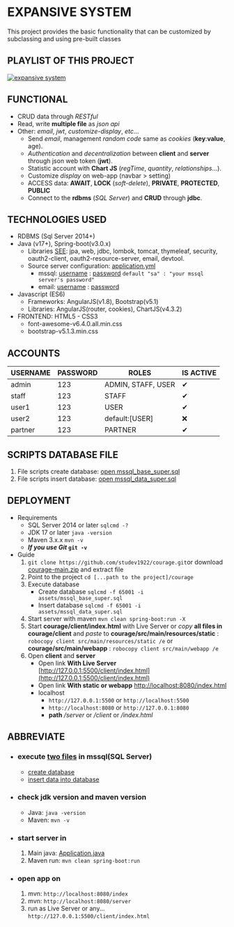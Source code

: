 # EXPANSIVE SYSTEM
This project provides the basic functionality that can be customized by subclassing and using pre-built classes

## PLAYLIST OF THIS PROJECT
[![expansive system](https://img.youtube.com/vi/vx_LY4PD-qs/maxresdefault.jpg)](https://youtu.be/vx_LY4PD-qs?si=yBHz1T81bD_CcCmQ)

## FUNCTIONAL
- CRUD data through _RESTful_
- Read, write **multiple file** as _json api_
- Other: _email_, _jwt_, _customize-display_, _etc_...
  + Send _email_, management _random code_ same as _cookies_ (**key**:**value**, age).
  + _Authentication_ and _decentralization_ between **client** and **server** through json web token (**jwt**).
  + Statistic account with **Chart JS** (_regTime_, _quantity_, _relationships_...).
  + Customize _display_ on web-app (navbar > setting)
  + ACCESS data: **AWAIT**, **LOCK** (_soft-delete_), **PRIVATE**, **PROTECTED**, **PUBLIC**
  + Connect to the **rdbms** (_SQL Server_) and **CRUD** through **jdbc**.

## TECHNOLOGIES USED
- RDBMS (Sql Server 2014+)
- Java (v17+), Spring-boot(v3.0.x)
  + Libraries [SEE](./pom.xml#L20): jpa, web, jdbc, lombok, tomcat, thymeleaf, security, oauth2-client, oauth2-resource-server, email, devtool.
  + Source server configuration: [application.yml](,/src/main/resources/application.yml)
    + mssql: [username](./src/main/resources/application.yml#L5) : [password](./src/main/resources/application.yml#L6) `default "sa" : "your mssql server's password"`
    + email: [username](./src/main/resources/application.yml#L19) : [password](./src/main/resources/application.yml#L20)
- Javascript (ES6)
  + Frameworks: AngularJS(v1.8), Bootstrap(v5.1)
  + Libraries: AngularJS(router, cookies), ChartJS(v4.3.2)
- FRONTEND: HTML5 - CSS3
  + font-awesome-v6.4.0.all.min.css
  + bootstrap-v5.1.3.min.css

## ACCOUNTS
<table>
    <thead>
        <tr>
            <th>USERNAME</th>
            <th>PASSWORD</th>
            <th>ROLES</th>
            <th>IS ACTIVE</th>
        </tr>
    </thead>
    <tbody>
        <tr>
            <td>admin</td>
            <td>123</td>
            <td>ADMIN, STAFF, USER</td>
            <td>✔</td>
        </tr>
        <tr>
            <td>staff</td>
            <td>123</td>
            <td>STAFF</td>
            <td>✔</td>
        </tr>
        <tr>
            <td>user1</td>
            <td>123</td>
            <td>USER</td>
            <td>✔</td>
        </tr>
        <tr>
            <td>user2</td>
            <td>123</td>
            <td>default:[USER]</td>
            <td>❌</td>
        </tr>
        <tr>
            <td>partner</td>
            <td>123</td>
            <td>PARTNER</td>
            <td>✔</td>
        </tr>
    </tbody>
</table>

## SCRIPTS DATABASE FILE
1. File scripts create database: [open mssql_base_super.sql](assets/mssql_base_super.sql)<br>
2. File scripts insert database: [open mssql_data_super.sql](assets/mssql_data_super.sql)

## DEPLOYMENT
- Requirements
   - SQL Server 2014 or later `sqlcmd -?`
   - JDK 17 or later `java -version`
   - Maven 3.x.x `mvn -v`
   - **_If you use Git_ `git -v`**
- Guide
   1. `git clone https://github.com/studev1922/courage.git`or download [courage-main.zip](https://github.com/studev1922/courage/archive/refs/heads/main.zip) and extract file
   2. Point to the project `cd [...path to the project]/courage`
   3. Execute database
      - Create database `sqlcmd -f 65001 -i assets/mssql_base_super.sql`
      - Insert database `sqlcmd -f 65001 -i assets/mssql_data_super.sql`
   4. Start server with maven `mvn clean spring-boot:run -X`
   5. Start **courage/client/index.html** with Live Server or _copy_ **all files in courage/client** and _paste_ to **courage/src/main/resources/static** : `robocopy client src/main/resources/static /e` or **courage/src/main/webapp** : `robocopy client src/main/webapp /e`
   6. Open **client** and **server**
      - Open link **With Live Server** [http://127.0.0.1:5500/client/index.html](http://127.0.0.1:5500/client/index.html)
      - Open link **With static or webapp** [http://localhost:8080/index.html](http://localhost:8080/index.html)
      - localhost
        - `http://127.0.0.1:5500` or `http://localhost:5500`
        - `http://localhost:8080` or `http://127.0.0.1:8080`
        - **path** _/server_ or _/client_ or _/index.html_
## ABBREVIATE
<ul>
   <li>
      <h3>execute <a href="assets">two files</a> in mssql(SQL Server)</h3>
      <ul>
         <li><a href="assets/mssql_base_super.sql">create database</a></li>
         <li><a href="assets/mssql_data_super.sql">insert data into database</a></li>
      </ul>
   </li>
   <li>
      <h3>check jdk version and maven version</h3>
      <ul>
         <li>Java: <code>java -version</code></li>
         <li>Maven: <code>mvn -v</code></li>
      </ul>      
   </li>
   <li>
      <h3>start server in</h3>
      <ol>
         <li>Main java: <a href="src/main/java/courage/Application.java#L9">Application.java</a></li>
         <li>Maven run: <code>mvn clean spring-boot:run</code></li>
      </ol>
   </li>
   <li>
      <h3>open app on</h3>
      <ol>
         <li>mvn: <code>http://localhost:8080/index</code></li>
         <li>mvn: <code>http://localhost:8080/server</code></li>
         <li>run as Live Server or any... <code>http://127.0.0.1:5500/client/index.html</code></li>
      </ol>
   </li>
</ul>
